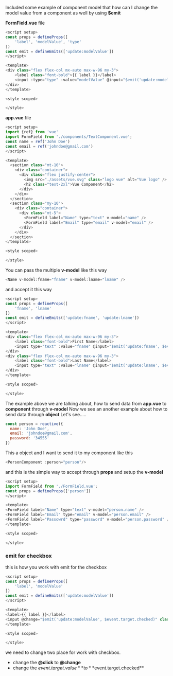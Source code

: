 Included some example of component model that how can I change the model value from a component as well by using **$emit** 

**FormField.vue** file
```javascript
<script setup>
const props = defineProps([
    'label', 'modelValue', 'type'
])
const emit = defineEmits(['update:modelValue'])
</script>

<template>
<div class="flex flex-col mx-auto max-w-96 my-3">
    <label class="font-bold">{{ label }}</label>
    <input :type="type" :value="modelValue" @input="$emit('update:modelValue', $event.target.value)"  class="border-2 border-blue-400 mt-3 py-2 px-4 rounded">
</div>
</template>

<style scoped>  

</style>
```

**app.vue** file
```js
<script setup>
import {ref} from 'vue'
import FormField from './components/TextComponent.vue';
const name = ref('John Doe')
const email = ref('johndoe@gmail.com')
</script>

<template>
  <section class="mt-10">
    <div class="container">
      <div class="flex justify-center">
        <img src="./assets/vue.svg" class="logo vue" alt="Vue logo" />
        <h2 class="text-2xl">Vue Component</h2>
      </div>
    </div>
  </section>
  <section class="my-10">
    <div class="container">
      <div class="mt-5">
        <FormField label="Name" type="text" v-model="name" />
        <FormField label="Email" type="email" v-model="email" />
      </div>
    </div>
  </section>
</template>

<style scoped>

</style>
```

You can pass the multiple **v-model** like this way
```js
<Name v-model:fname="fname" v-model:lname="lname" />
```

and accept it this way
``` js
<script setup>
const props = defineProps([
    'fname', 'lname'
])
const emit = defineEmits(['update:fname', 'update:lname'])
</script>

<template>
<div class="flex flex-col mx-auto max-w-96 my-3">
    <label class="font-bold">First Name</label>
    <input type="text" :value="fname" @input="$emit('update:fname', $event.target.value)" class="border-2 border-blue-400 mt-3 py-2 px-4 rounded">
</div>
<div class="flex flex-col mx-auto max-w-96 my-3">
    <label class="font-bold">Last Name</label>
    <input type="text" :value="lname" @input="$emit('update:lname', $event.target.value)" class="border-2 border-blue-400 mt-3 py-2 px-4 rounded">
</div>
</template>

<style scoped>

</style>
```
The example above we are talking about, how to send data from **app.vue** to **component** through **v-model**
Now we see an another example about how to send data through **object** Let's see.....
```js
const person = reactive({
  name: 'John Doe',
  email: 'johndoe@gmail.com',
  password: '34555'
})
```
This a object and I want to send it to my component like this 
```js
<PersonComponent :person="person"/>
```

and this is the simple way to accept through **props**  and setup the **v-model**
```js
<script setup>
import FormField from './FormField.vue';
const props = defineProps(['person'])
</script>

<template>
<FormField label="Name" type="text" v-model="person.name" />
<FormField label="Email" type="email" v-model="person.email" />
<FormField label="Passowrd" type="password" v-model="person.password" />
</template>

<style scoped>

</style>
```

### emit for checkbox
this is how you work with emit for the checkbox
```js
<script setup>
const props = defineProps([
    'label', 'modelValue'
])
const emit = defineEmits(['update:modelValue'])
</script>

<template>
<label>{{ label }}</label>
<input @change="$emit('update:modelValue', $event.target.checked)" class="ml-2" type="checkbox" :checked="modelValue">
</template>

<style scoped>

</style>
```

we need to change two place for work with checkbox.
 * change the **@click** to **@change**
* change the $event.target.value** to **$event.target.checked**